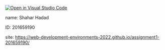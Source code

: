 [![Open in Visual Studio Code](https://classroom.github.com/assets/open-in-vscode-c66648af7eb3fe8bc4f294546bfd86ef473780cde1dea487d3c4ff354943c9ae.svg)](https://classroom.github.com/online_ide?assignment_repo_id=7587725&assignment_repo_type=AssignmentRepo)

name: Shahar Hadad

ID: 201659190

site: https://web-development-environments-2022.github.io/assignment1-201659190/